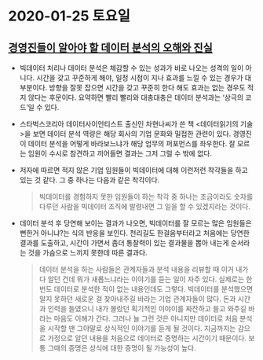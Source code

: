 # 2020-01-25 토요일

## [경영진들이 알아야 할 데이터 분석의 오해와 진실](http://www.bloter.net/archives/368902)

- 빅데이터 처리나 데이터 분석은 체감할 수 있는 성과가 바로 나오는 성격의 일이 아니다. 시간을 갖고 꾸준하게 해야, 일정 시점이 지나 효과를 느낄 수 있는 경우가 대부분이다. 방향을 잘못 잡으면 시간을 갖고 꾸준히 한다 해도 효과는 없는 경우도 적지 않다는 후문이다. 요약하면 빨리 빨리와 대충대충은 데이터 분석과는 ‘상극의 코드’일 수 있다.

- 스타벅스코리아 데이터사이언티스트 출신인 차현나씨가 쓴 책 <데이터읽기의 기술>을 보면 데이터 분석 역량은 해당 회사의 기업 문화와 밀접한 관련이 있다. 경영진이 데이터 분석을 어떻게 바라보느냐가 해당 업무의 퍼포먼스를 좌우한다. 잘 모르는 임원이 수시로 참견하고 끼어들면 결과는 그저 그럴 수 밖에 없다.

- 저자에 따르면 적지 않은 기업 임원들이 빅데이터에 대해 이런저런 착각들을 하고 있는 것 같다. 그 중 하나는 다음과 같은 착각이다.

  > 빅데이터를 경험하지 못한 임원들이 하는 착각 중 하나는 조금이라도 숫자를 다루던 사람을 빅데이터 조직에 발령내면 그 일을 할 수 있겠지라는 것이다.

- 데이터 분석 후 당연해 보이는 결과가 나오면, 빅데이터를 잘 모르는 많은 임원들은 뻔한거 아니냐?는 식의 반응을 보인다. 천리길도 한걸음부터라고 처음에는 당연한 결과를 도출하고, 시간이 가면서 좀더 통찰력이 있는 결과물을 뽑아 내는게 순서라는 것을 가슴으로 느끼지 못한데 따른 결과다.

  > 데이터 분석을 하는 사람들은 관계자들과 분석 내용을 리뷰할 때 이거 내가 다 알던 건데 뭐가 새롭느냐라는 이야기를 듣는 일이 자주 있다. 실제로는 한번도 데이터로 분석한 적이 없는 내용인데도 그렇다. 빅데이터를 분석했으면 알지 못하던 새로운 걸 찾아내주길 바라는 기업 관계자들이 많다. 돈과 시간과 인력을 들였으니 내가 몰랐던 획기적인 이야이를 짜잔하고 들고 와주길 바라는 마음도 이해가 간다. 그러나 늘 그런 것은 아니지만 데이터로 처음 분석을 시작할 땐 그야말로 상식적인 이야기를 듣게 될 것이다. 지금까지는 감으로 가정으로 알던 내용을 처음으로 데이터로 증명하는 시간이기 때문이다. 보통 그때의 증명은 상식에 대한 증명이 될 가능성이 높다.